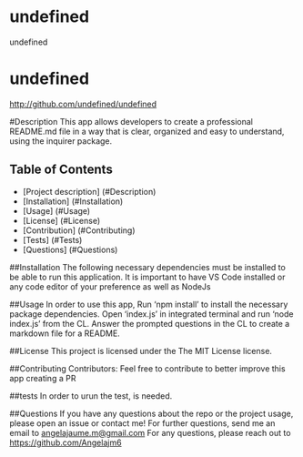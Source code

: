 # undefined
  undefined

# undefined
http://github.com/undefined/undefined

#Description
This app allows developers to create a professional README.md file in a way that is clear, organized and easy to understand, using the inquirer package. 

## Table of Contents
- [Project description] (#Description)
- [Installation] (#Installation)
- [Usage] (#Usage)
- [License] (#License)
- [Contribution] (#Contributing)
- [Tests] (#Tests)
- [Questions] (#Questions)


##Installation
The following necessary dependencies must be installed to be able to run this application.
It is important to have VS Code installed or any code editor of your preference as well as NodeJs

##Usage
In order to use this app, Run ‘npm install’ to install the necessary package dependencies. Open ‘index.js’ in integrated terminal and run ‘node index.js’ from the CL. Answer the prompted questions in the CL to create a markdown file for a README.

##License
This project is licensed under the The MIT License license. 

##Contributing
Contributors: Feel free to contribute to better improve this app creating a PR

##tests
In order to urun the test,  is needed.

##Questions
If you have any questions about the repo or the project usage, please open an issue or contact me!
For further questions, send me an email to angelajaume.m@gmail.com
For any questions, please reach out to https://github.com/Angelajm6

